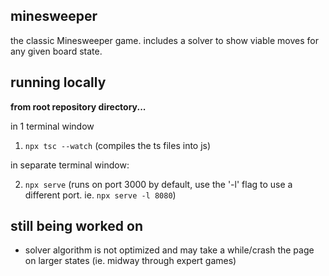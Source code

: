## minesweeper

the classic Minesweeper game. includes a solver to show viable moves for any given board state.

## running locally

**from root repository directory...**

in 1 terminal window

1. `npx tsc --watch` (compiles the ts files into js)

in separate terminal window:

2. `npx serve` (runs on port 3000 by default, use the '-l' flag to use a different port. ie. `npx serve -l 8080`)
 
## still being worked on

- solver algorithm is not optimized and may take a while/crash the page on larger states (ie. midway through expert games)

